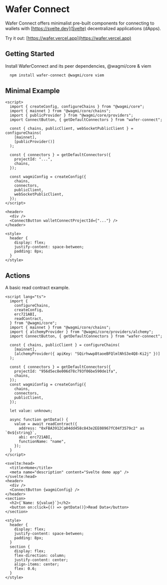 # Wafer Connect

Wafer Connect offers minimalist pre-built components for connecting to wallets with [https://svelte.dev](Svelte) decentralized applications (dApps).

Try it out: [https://wafer.vercel.app](https://wafer.vercel.app)

## Getting Started

Install WaferConnect and its peer dependencies, @wagmi/core & viem

```bash
  npm install wafer-connect @wagmi/core viem
```

## Minimal Example

```svelte
<script>
  import { createConfig, configureChains } from "@wagmi/core";
  import { mainnet } from "@wagmi/core/chains";
  import { publicProvider } from "@wagmi/core/providers";
  import ConnectButton, { getDefaultConnectors } from "wafer-connect";

  const { chains, publicClient, webSocketPublicClient } = configureChains(
    [mainnet],
    [publicProvider()]
  );

  const { connectors } = getDefaultConnectors({
    projectId: "...",
    chains,
  });

  const wagmiConfig = createConfig({
    chains,
    connectors,
    publicClient,
    webSocketPublicClient,
  });
</script>

<header>
  <div />
  <ConnectButton walletConnectProjectId={"..."} />
</header>

<style>
  header {
    display: flex;
    justify-content: space-between;
    padding: 8px;
  }
</style>
```

## Actions

A basic read contract example.

```svelte
<script lang="ts">
  import {
    configureChains,
    createConfig,
    erc721ABI,
    readContract,
  } from "@wagmi/core";
  import { mainnet } from "@wagmi/core/chains";
  import { alchemyProvider } from "@wagmi/core/providers/alchemy";
  import ConnectButton, { getDefaultConnectors } from "wafer-connect";

  const { chains, publicClient } = configureChains(
    [mainnet],
    [alchemyProvider({ apiKey: "SQirhwwp8taoeBFQlmlNhS3e4Q8-Ki2j" })]
  );

  const { connectors } = getDefaultConnectors({
    projectId: "956d5ec8e006d78c793f06be590de1fa",
    chains,
  });
  const wagmiConfig = createConfig({
    chains,
    connectors,
    publicClient,
  });

  let value: unknown;

  async function getData() {
    value = await readContract({
      address: "0xFBA3912Ca04dd458c843e2EE08967fC04f3579c2" as `0x${string}`,
      abi: erc721ABI,
      functionName: "name",
    });
  }
</script>

<svelte:head>
  <title>Home</title>
  <meta name="description" content="Svelte demo app" />
</svelte:head>
<header>
  <div />
  <ConnectButton {wagmiConfig} />
</header>
<section>
  <h2>{`Name: ${value}`}</h2>
  <button on:click={() => getData()}>Read Data</button>
</section>

<style>
  header {
    display: flex;
    justify-content: space-between;
    padding: 8px;
  }
  section {
    display: flex;
    flex-direction: column;
    justify-content: center;
    align-items: center;
    flex: 0.6;
  }
</style>
```
